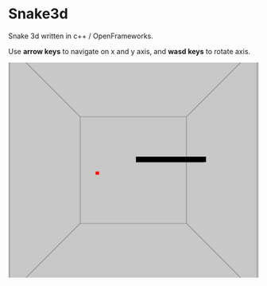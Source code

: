# Snake3d

Snake 3d written in c++ / OpenFrameworks.

Use **arrow keys** to navigate on x and y axis, and **wasd keys** to rotate axis.

![Screenshot](https://raw.githubusercontent.com/kasparsj/Snake3d/master/screenshot.png)
